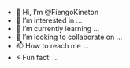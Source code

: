 - 👋 Hi, I’m @FiengoKineton
- 👀 I’m interested in ...
- 🌱 I’m currently learning ...
- 💞️ I’m looking to collaborate on ...
- 📫 How to reach me ...
- ⚡ Fun fact: ...

<!---
FiengoKineton/FiengoKineton is a ✨ special ✨ repository because its `README.md` (this file) appears on your GitHub profile.
You can click the Preview link to take a look at your changes.
--->
